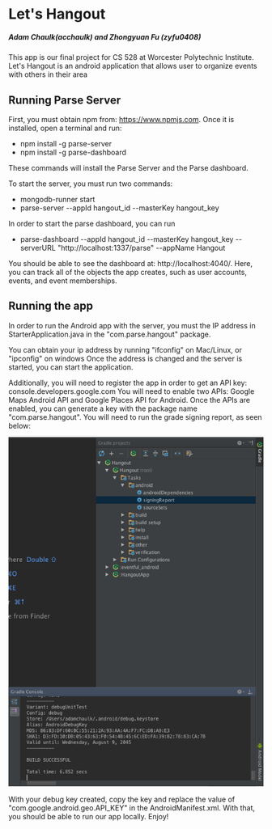 # Let's Hangout
##### Adam Chaulk(acchaulk) and Zhongyuan Fu (zyfu0408)
This app is our final project for CS 528 at Worcester Polytechnic Institute. Let's Hangout is an
android application that allows user to organize events with others in their area

## Running Parse Server
First, you must obtain npm from: https://www.npmjs.com. Once it is installed, open a terminal and run:
- npm install -g parse-server
- npm install -g parse-dashboard

These commands will install the Parse Server and the Parse dashboard.

To start the server, you must run two commands:
- mongodb-runner start
- parse-server --appId hangout_id --masterKey hangout_key

In order to start the parse dashboard, you can run
- parse-dashboard --appId hangout_id --masterKey hangout_key --serverURL "http://localhost:1337/parse" --appName Hangout

You should be able to see the dashboard at: http://localhost:4040/. Here, you can track all of the objects the app creates,
such as user accounts, events, and event memberships.

## Running the app
In order to run the Android app with the server, you must the IP address in StarterApplication.java in the
"com.parse.hangout" package.

You can obtain your ip address by running "ifconfig" on Mac/Linux, or "ipconfig" on windows
Once the address is changed and the server is started, you can start the application.

Additionally, you will need to register the app in order to get an API key: console.developers.google.com
You will need to enable two APIs: Google Maps Android API and Google Places API for Android. Once the APIs are enabled, you can generate a key with the package name "com.parse.hangout". You will need to run the grade signing report, as seen below:

![Gradle signingReport image](/images/gradle.png)

With your debug key created, copy the key and replace the value of "com.google.android.geo.API_KEY" in the AndroidManifest.xml. With that, you should be able to run our app locally. Enjoy!

